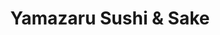 ---
layout: place
title: "Yamazaru Sushi & Sake"
permalink: /north-carolina/charlotte/yamazaru-sushi-sake.html
stateAbbr: NC
stateName: North Carolina
cityName: Charlotte
seo:
  name: "Yamazaru Sushi & Sake"
  type: Restaurant
  links: https://yamazarusouthend.com/
description: "Stylish restaurant offering a Japanese menu of noodles, ramen & sushi plus cocktails, sake & beer. Yamazaru Sushi & Sake serves delicious sushi in Charlotte, North Carolina. Try fresh Japanese dishes for a great dining experience. Available for takeout, delivery, lunch, and dinner."
place_id: ChIJL1q3ZXCfVogRT2gZETIrv-0
photos:
  - name: >-
      places/ChIJL1q3ZXCfVogRT2gZETIrv-0/photos/AeeoHcJojIAJtdgmaybrDSmm4MWR4ANUIxIZVzcABQ-qIKI3LJKsPT3hGETZ7A3Isc3wjYyP6PnO0f5762Vk2FaKgGfQAR4WRwDSZoMU9QNcJgrr3hOSYjd-Pa5shxIDLvdzS50qajUVaqUp8TtMDD4gVPswHl1ovpyHp9oG4xONJ0dfbBTTUhzXmBM1q5Eku0T_Fi7go2fdafSo4s4vXD3JuQzQG3IhTEMMKb1WBMsVQ3LO-rKT7-XWdJSlVLSccX9K4L9idDBJznBTi721_fCiWu9AHYb4d7WjjJGTttZZ8m-iND76-OhC1WEwPXC3_IcfbrWY79ObQ9d9XXR-eSqY7dcR-K2UL9e431rodx9_VovhG1vu707sMpQM13JiaS1aLS1FAvhIyo6zerWcjZV3X-7uB7oy06nQRyGsRfcnD0ehXG-a
    widthPx: 3024
    heightPx: 4032
    authorAttributions:
      - displayName: Annette Weiss
        uri: https://maps.google.com/maps/contrib/108255376925817594623
        photoUri: >-
          https://lh3.googleusercontent.com/a-/ALV-UjV1wVbhaii96PO8C8MJO16FVNXsDZNUyZR3GGCNBApsqeUC3T4=s100-p-k-no-mo
    flagContentUri: >-
      https://www.google.com/local/imagery/report/?cb_client=maps_api_places.places_api&image_key=!1e10!2sCIHM0ogKEICAgIC60fqj5gE&hl=en-US
    googleMapsUri: >-
      https://www.google.com/maps/place//data=!3m4!1e2!3m2!1sCIHM0ogKEICAgIC60fqj5gE!2e10!4m2!3m1!1s0x88569f7065b75a2f:0xedbf2b321119684f
  - name: >-
      places/ChIJL1q3ZXCfVogRT2gZETIrv-0/photos/AeeoHcIW2NIafIiKrYhtnDed9_-zWi-VmKEFo-lq0lDPgQAXcQ7ao7u83jm9Xybk9lHfa3XHxs98bv0JaBU2EujeYPh2UySyLKeTBCITR9thT-A7oGVZS2azzf8r1OIEoQqGvBP-9hUryhPftKoxb1Hmf8373zaSgqfk8_4dQ0q_IJ8BAdmx_1Q25euGMHkr9RpfpazqqzUu9kYFJcEKQSX-Q6f9uiJJsxAIsODDjPpzmbfLf0B5nNczYmBCoeHNtJtYy-r2zbkX40yPmVv_p-75yps3PNtArYBjPDtrne3t2VZTMw
    widthPx: 1920
    heightPx: 966
    authorAttributions:
      - displayName: Yamazaru Sushi & Sake
        uri: https://maps.google.com/maps/contrib/110317598137440743847
        photoUri: >-
          https://lh3.googleusercontent.com/a/ACg8ocJcr8UV3V_GWjr9cqM5gtvpnCEfiWvo7SvlAea4cCINLar3EA=s100-p-k-no-mo
    flagContentUri: >-
      https://www.google.com/local/imagery/report/?cb_client=maps_api_places.places_api&image_key=!1e10!2sAF1QipNM24OAEEbfP6vKugcZrXx7bJL7jkj9FOsQIan-&hl=en-US
    googleMapsUri: >-
      https://www.google.com/maps/place//data=!3m4!1e2!3m2!1sAF1QipNM24OAEEbfP6vKugcZrXx7bJL7jkj9FOsQIan-!2e10!4m2!3m1!1s0x88569f7065b75a2f:0xedbf2b321119684f
  - name: >-
      places/ChIJL1q3ZXCfVogRT2gZETIrv-0/photos/AeeoHcLy1q64_aoZrtAtjgkgESAJg0lh1QQ9D7-ilq1r4_eRIAFeavbQjWjLWaMLXxV4WHlSyUonTVNZEQOahoXPx_EmE0NgOUZvfbG0Cam_8ioWNijv3wDdzQlpAYcq9AcOSgKvTUS4tENW0RySJfjBRYpvLtIoifelOIVze77MNcPzJpV63sN4UC8yUfjdRTj_16PEjIeqaswuFnDNnn6WheNni0qR2QsQpQa63fPCn9KUdPfVc8GY8HmtkAxBmFFxrfXUyl3kj7inHalIm1N9F1_HPwdGCQg9JEpltklcsfqDA3oayN1nlQCI57thCq0BbBU2KfCh6YZ2r12pSzXaz9F9MUb-fKonuRctybNmF5-fxHCBom9QiG6CVHy51K8Ft3Dw5MxeJQbMeZ3dN2TLDN-Ekv_arRgxFLl_BtJdUDOuOQ
    widthPx: 3024
    heightPx: 4032
    authorAttributions:
      - displayName: West
        uri: https://maps.google.com/maps/contrib/116761728891963029243
        photoUri: >-
          https://lh3.googleusercontent.com/a/ACg8ocLbCOzlEbx9wrvRZCerVs-oeoEKoWK9szUQ_wp0niD8Vg8R8Q=s100-p-k-no-mo
    flagContentUri: >-
      https://www.google.com/local/imagery/report/?cb_client=maps_api_places.places_api&image_key=!1e10!2sCIHM0ogKEICAgMDI7MKodA&hl=en-US
    googleMapsUri: >-
      https://www.google.com/maps/place//data=!3m4!1e2!3m2!1sCIHM0ogKEICAgMDI7MKodA!2e10!4m2!3m1!1s0x88569f7065b75a2f:0xedbf2b321119684f
  - name: >-
      places/ChIJL1q3ZXCfVogRT2gZETIrv-0/photos/AeeoHcJiKRqVVyELa-XpG2kz6vq5bZDhCDuBus0TvXdg_7EWdIKHGaay2VjWf67YwQIywFwt092B76rcEz8N04bcZjnw7PqkpmjU0p81D985KmmrW2urihC4yi8ISZkmfnB5x3RGqdn9pTJS00AaV28kMeKdPS6VljuJh-7Qn95M-r1eN_baF3og8lCrIbUm3TMxoCu4eGIbxi3SL1ZGIp56p238-UWkjlbIDwckwF_tmfDJOrTnsG6oE-wzvWdyGbcD5Lk93IijaKvRJPqCRoz_0KzLJ3NIGPfa9FN55Ak6TeVHsITVgo7hBvXQ9JCAx7lox0P6mVrIEHGl6e_qviKN7bQe2qtC6iZrjhHvD7dVvfIp21TDIWGbTB7wBWXh7Ak2O9hM0PP0vGdqk1BYeuZNwvOsq3dbmCB00KG6L4zx9L4i8ty5
    widthPx: 4032
    heightPx: 3024
    authorAttributions:
      - displayName: M K
        uri: https://maps.google.com/maps/contrib/109510136726455407132
        photoUri: >-
          https://lh3.googleusercontent.com/a-/ALV-UjX5KazquwESc836v0kvNmohcV0HYT8DX1EIFO015XkYCukWrUc=s100-p-k-no-mo
    flagContentUri: >-
      https://www.google.com/local/imagery/report/?cb_client=maps_api_places.places_api&image_key=!1e10!2sCIHM0ogKEICAgMDQlKGw-AE&hl=en-US
    googleMapsUri: >-
      https://www.google.com/maps/place//data=!3m4!1e2!3m2!1sCIHM0ogKEICAgMDQlKGw-AE!2e10!4m2!3m1!1s0x88569f7065b75a2f:0xedbf2b321119684f
  - name: >-
      places/ChIJL1q3ZXCfVogRT2gZETIrv-0/photos/AeeoHcKxuzt3Gmwn50rK4WWsG5V3aDYiQ_Ar_YKz9KLM_eDzJOsUIVy8NmDkoi6BuRfjzKVlgJhcWtiNJfpts6RGNAoUBK_EXOWqeg8tRdZzIIdk-fghhS1I2ji5tT6c9yfG74WJILvgXTYgrlsTf8OBbZAi6-VnXGaYrFLKExmf9BiAYFb2HrIWdVzs7j6J0o67u-fZBSWxPnavCucvfjfN0hnBYViSqUbOLbNHEzSvWapldkYZb_QOI6K7s93dKALlTivqyem22DkDiiuLLZXSkYrcz8E4GqgjqQXf6OKbmkzF7Xc7mDAaZkdjkfdTU_qHpdfgRIPGAjAORR8YHnxdeYbug78dFbERIkzVK542_w9Ejx5lTXK8MtKE9M8q_5Khp0Thkcga0rc6Tz9YDVWabnqAjZ-zQC9JTCiuZjWDyP4G8rAq
    widthPx: 4030
    heightPx: 3022
    authorAttributions:
      - displayName: M K
        uri: https://maps.google.com/maps/contrib/109510136726455407132
        photoUri: >-
          https://lh3.googleusercontent.com/a-/ALV-UjX5KazquwESc836v0kvNmohcV0HYT8DX1EIFO015XkYCukWrUc=s100-p-k-no-mo
    flagContentUri: >-
      https://www.google.com/local/imagery/report/?cb_client=maps_api_places.places_api&image_key=!1e10!2sCIHM0ogKEICAgMDQlKGwxAE&hl=en-US
    googleMapsUri: >-
      https://www.google.com/maps/place//data=!3m4!1e2!3m2!1sCIHM0ogKEICAgMDQlKGwxAE!2e10!4m2!3m1!1s0x88569f7065b75a2f:0xedbf2b321119684f
  - name: >-
      places/ChIJL1q3ZXCfVogRT2gZETIrv-0/photos/AeeoHcI1K9j_LiQ3q34J52VGVGZQn35Bcy50ngwmiM3wyCxEbyFabjQBao0ckDF99v0PWUeEOL-r028xHYo9eq4HEVPZmH8CUcO8KW7nY6FBng33n37k6SNJaQMRYWkWUdILynE09ytlOa7lyDBDjpFc3xApzfbNY2DWu2PzunkZu6sh9c0aPjxgSzL8fGNaeZUCoW5WiQosg6obdSBD1lfFdwP84wGPTv6aTquwhNcyEZ3aLaQftbRrB0Zg6m_D-9PIBQX7yeCEelU9Yd236IPp9hlwGXeLznwwU0Xee0kggMmaodk-bqiFcSaBHM475JGJeFLKYBQw3XN7x0r8DDMlH9lNaUFKNObwbPEcgBhpzDT9KEl-nw-RuD5axv4GpXYlZuJLVmSDIEz42_31c13sxTFj58jQ5xiwe-DQf4J5lEQ848VfJNpVZZzELnT2mqPy
    widthPx: 1378
    heightPx: 1378
    authorAttributions:
      - displayName: David in Chicago
        uri: https://maps.google.com/maps/contrib/112404555805966424585
        photoUri: >-
          https://lh3.googleusercontent.com/a/ACg8ocKwgQeATQmHXV17xmdNg04UwzRze2Uce4ev5Bd5EahOm8roc2a8=s100-p-k-no-mo
    flagContentUri: >-
      https://www.google.com/local/imagery/report/?cb_client=maps_api_places.places_api&image_key=!1e10!2sCIABIhADyc5UQTrxHWezRhoADcVp&hl=en-US
    googleMapsUri: >-
      https://www.google.com/maps/place//data=!3m4!1e2!3m2!1sCIABIhADyc5UQTrxHWezRhoADcVp!2e10!4m2!3m1!1s0x88569f7065b75a2f:0xedbf2b321119684f
  - name: >-
      places/ChIJL1q3ZXCfVogRT2gZETIrv-0/photos/AeeoHcKYbZfpe_9RP5_trGZ7n1xz1tsIKnvBXeihedCY9dBIFk8gEVQ-1AiIwMuaXlbzlmpgFiIa7m-qNci1UxV_lTvBZA_uz0SvGjoulxkDZC0N7CW2uRwQVq9CXsVoFuSfTNZo3RNL2liO7YtEss6hWP1EYJ2dbJ4MLDxYULHBvAZC9DRY98sjiCgJYEoO-TNCzMN6ibGk5R78DmYkNmk8BhtlQZE6GO8nOGjqWPXf0jbHeXe_su441qbtBNZX2-aYhOaqnrKMD814nh6yCpHSZejb6nzLRf6nWMLBLzjXGLXD1Q0IFqL1mgTN1BnleCyCbaP0IkNVqOvF6wQpTQm5DlwnLdq5NnfDHfpjHgL7HQGchLtFG8yKrCxTjt9Kc70J8ShNteaJsX_AnPFnke70rzT-29PIkRzExI4IMshKiKrl30fu
    widthPx: 3600
    heightPx: 4800
    authorAttributions:
      - displayName: Yoshi N
        uri: https://maps.google.com/maps/contrib/111286111220874168558
        photoUri: >-
          https://lh3.googleusercontent.com/a-/ALV-UjXoqGIl6DAQFEF63eNQVbqBprlWS-RXuCWTQYjz32nGNvNxuIqs=s100-p-k-no-mo
    flagContentUri: >-
      https://www.google.com/local/imagery/report/?cb_client=maps_api_places.places_api&image_key=!1e10!2sCIHM0ogKEICAgIC9kNe42QE&hl=en-US
    googleMapsUri: >-
      https://www.google.com/maps/place//data=!3m4!1e2!3m2!1sCIHM0ogKEICAgIC9kNe42QE!2e10!4m2!3m1!1s0x88569f7065b75a2f:0xedbf2b321119684f
  - name: >-
      places/ChIJL1q3ZXCfVogRT2gZETIrv-0/photos/AeeoHcJRTBhFPe4_uBsqLG-5UGBt-pIPKcezTxqFjF0lEzADOWcQiCz8Nl4wNBYIw-fZAgKKRARudXwomBRVsWCUtg_WKqL_Ix_olhOUTyODZWFzqCMgrnv59B2I-x6E31yo7cGLEt94Gnp-Xaq1DBnO231t6hsLEOjOUP6yB5H34EK0EFbAtEPz4Nz1PGp3Mrls4hgyapkxVy8kJfvOtM5qLADFrCi1GpwAc5jZ69R3NcZkwF9Rm90cQsBmBsVPzscNoovBRejKawPhBxWef-SL4FlQxXTg6VsErQ6ehh7lSb9ZT4GzcLqZTQ1RcrSVgdeo3RCh25nF9Unrf6Hi6AtzugJfvoRZ5UTylrKal4dLCedDoxHcW0Hi57cYZDyrJLvlH1bABf4Z4fUaivJAU7DwlBx0-w-dalfbjfQi96kPoGrNSAQh
    widthPx: 4080
    heightPx: 3072
    authorAttributions:
      - displayName: Khaja Moosa Salahuddin Mohammed
        uri: https://maps.google.com/maps/contrib/105666414415184465638
        photoUri: >-
          https://lh3.googleusercontent.com/a-/ALV-UjVlrnkOKEKSRg-6kGSCoR6VJeB4lr16DjYRtoqSHOMjZy6feMf-Cg=s100-p-k-no-mo
    flagContentUri: >-
      https://www.google.com/local/imagery/report/?cb_client=maps_api_places.places_api&image_key=!1e10!2sCIHM0ogKEICAgIDj2tu-9AE&hl=en-US
    googleMapsUri: >-
      https://www.google.com/maps/place//data=!3m4!1e2!3m2!1sCIHM0ogKEICAgIDj2tu-9AE!2e10!4m2!3m1!1s0x88569f7065b75a2f:0xedbf2b321119684f
  - name: >-
      places/ChIJL1q3ZXCfVogRT2gZETIrv-0/photos/AeeoHcKL6aIThzl6Y5x8cKkssmePiMY84QMre1WOOV4inClldms0ig0V0q72kwaM3RaLYJ16rr-_AUTVX8fWrEaHGAkXggbzohMmzrA4SKWAPGbO6kRY2fZYCcFn8ioM2XqJlKUy5QQ9iv_nLtxpOaGfo2xchq6iteXeVlemx_61jFTgvCXWRs6VdEHrrbOJds3G8bh4bzTz9lV4k4kfEeV9PqGFWwReyScZrsd6f4BKfHjSkmfJsSIrUY9Gu24Wm36KcqDEZqYffVkf92i_iO2i4qQdwc4_WHUSUk0yIN4rODVw4CzS5v7vOheoRVY_UMlFFsA9YlIqY_euYugRSxR-BBWWfH8RHnbySVp1b7y351StgzovtDmc_qgavd6FXxDVlwYfCAs1kyU7gbesDh8DrwjskefkMjooEzgaY0fvlf4YuyGR
    widthPx: 3000
    heightPx: 4000
    authorAttributions:
      - displayName: Ester Lacasitos
        uri: https://maps.google.com/maps/contrib/116490075081463017848
        photoUri: >-
          https://lh3.googleusercontent.com/a-/ALV-UjXwVkslmqHx0anYpv78ov6jWfLk7YcyshF5kQavAteeHgcWUEoa=s100-p-k-no-mo
    flagContentUri: >-
      https://www.google.com/local/imagery/report/?cb_client=maps_api_places.places_api&image_key=!1e10!2sCIHM0ogKEICAgID7mqOY2AE&hl=en-US
    googleMapsUri: >-
      https://www.google.com/maps/place//data=!3m4!1e2!3m2!1sCIHM0ogKEICAgID7mqOY2AE!2e10!4m2!3m1!1s0x88569f7065b75a2f:0xedbf2b321119684f
  - name: >-
      places/ChIJL1q3ZXCfVogRT2gZETIrv-0/photos/AeeoHcLv0dzltwrOxCSuEjEAARfFhSD_48LFfGIvDDWPAyTXWd8ZQyWzrCeWCBvtOxULPQ-okdHYACrNQMqG4acV8LHSlfQypa6K5o206Buz7Tv-OZ3JH9vpubKfjxbZEY7wMfWE5rDZNZW1EtZ3xPFMEodBh0a0ahaOBTqn-YA9jVS_bMFlPVWJXWcBowUC1k5HrytQOzUc-mqEbhrrQ2lWUQZNr4uqer2Gk0pJYz9b_0ZKx4MRb_JyuT4TcT_zK27m_qiTvVY433eqVY176CTxwwJpGFXzvK5Uiy4sXj4I_4BKf4jObHxISY-BFsLBdlKiWNuBNYnJEqRpoKeYgj_XRwWT1lffULTJ8zik7wxLtB3NI3yfNr7ijBmd7lcuRXZXWqNPBoKEkodyMTym_p1ycpYVh-I2jmV_uTb8vI6N22viiwk
    widthPx: 3024
    heightPx: 4032
    authorAttributions:
      - displayName: L.M. S
        uri: https://maps.google.com/maps/contrib/109392021371545288203
        photoUri: >-
          https://lh3.googleusercontent.com/a-/ALV-UjVjuZtrLJDDBxRKq_oeZDkeUSMp59wVJThCAlepZWjpVTKNSlSi=s100-p-k-no-mo
    flagContentUri: >-
      https://www.google.com/local/imagery/report/?cb_client=maps_api_places.places_api&image_key=!1e10!2sCIHM0ogKEICAgICE0LbI_AE&hl=en-US
    googleMapsUri: >-
      https://www.google.com/maps/place//data=!3m4!1e2!3m2!1sCIHM0ogKEICAgICE0LbI_AE!2e10!4m2!3m1!1s0x88569f7065b75a2f:0xedbf2b321119684f
address: 2173 Hawkins St A, Charlotte, NC 28203, USA
street: 2173 Hawkins St A
city: Charlotte
state: NC
zip: '28203'
country: USA
neighborhood: Brookhill
latitude: '35.208543'
longitude: '-80.863247'
accessibility_options:
  wheelchairAccessibleParking: true
  wheelchairAccessibleEntrance: true
  wheelchairAccessibleRestroom: true
  wheelchairAccessibleSeating: true
business_status: OPERATIONAL
name: Yamazaru Sushi & Sake
google_maps_links:
  directionsUri: >-
    https://www.google.com/maps/dir//''/data=!4m7!4m6!1m1!4e2!1m2!1m1!1s0x88569f7065b75a2f:0xedbf2b321119684f!3e0
  placeUri: https://maps.google.com/?cid=17131459001575893071
  writeAReviewUri: >-
    https://www.google.com/maps/place//data=!4m3!3m2!1s0x88569f7065b75a2f:0xedbf2b321119684f!12e1
  reviewsUri: >-
    https://www.google.com/maps/place//data=!4m4!3m3!1s0x88569f7065b75a2f:0xedbf2b321119684f!9m1!1b1
  photosUri: >-
    https://www.google.com/maps/place//data=!4m3!3m2!1s0x88569f7065b75a2f:0xedbf2b321119684f!10e5
primary_type: Sushi Restaurant
opening_hours:
  regular: null
  current: null
secondary_opening_hours:
  regular:
    weekdayDescriptions: null
    type: null
  current:
    weekdayDescriptions: null
    type: null
phone: (980) 201-9134
price_level: PRICE_LEVEL_MODERATE
price_range: $20 &ndash; $30
rating: '4.4'
rating_count: 1102
website: https://yamazarusouthend.com/
reviews:
  - name: >-
      places/ChIJL1q3ZXCfVogRT2gZETIrv-0/reviews/ChZDSUhNMG9nS0VJQ0FnTUNRai1hLVlBEAE
    relativePublishTimeDescription: a month ago
    rating: 5
    text:
      text: >-
        This place is a must-visit for sushi lovers! Everything was fantastic.
        The miso soup was divine, and we tried the Kiss a Fire Roll, Black
        Diamond, and The Snazzy — all three were absolutely amazing. Highly
        recommend and would definitely order them again.


        The atmosphere was inviting and the space was clean and well-maintained.
        We stopped in on a Tuesday night for dinner without a reservation and
        were seated promptly. Despite it being a busy night, the staff was
        friendly, accommodating, and got our order in quickly. The food came out
        in exceptional timing, which was impressive.


        This was my first time here, and I will definitely be returning on my
        next trip to Charlotte. If you’re looking for great sushi with excellent
        service, this is the place to go!
      languageCode: en
    originalText:
      text: >-
        This place is a must-visit for sushi lovers! Everything was fantastic.
        The miso soup was divine, and we tried the Kiss a Fire Roll, Black
        Diamond, and The Snazzy — all three were absolutely amazing. Highly
        recommend and would definitely order them again.


        The atmosphere was inviting and the space was clean and well-maintained.
        We stopped in on a Tuesday night for dinner without a reservation and
        were seated promptly. Despite it being a busy night, the staff was
        friendly, accommodating, and got our order in quickly. The food came out
        in exceptional timing, which was impressive.


        This was my first time here, and I will definitely be returning on my
        next trip to Charlotte. If you’re looking for great sushi with excellent
        service, this is the place to go!
      languageCode: en
    authorAttribution:
      displayName: G W
      uri: https://www.google.com/maps/contrib/117939474619111151979/reviews
      photoUri: >-
        https://lh3.googleusercontent.com/a-/ALV-UjULzsVlQSbG53TlcfrBUVJlfLoczXiSktROcxFUS4__clTxcRnvRA=s128-c0x00000000-cc-rp-mo-ba4
    publishTime: '2025-03-08T01:35:14.638452Z'
    flagContentUri: >-
      https://www.google.com/local/review/rap/report?postId=ChZDSUhNMG9nS0VJQ0FnTUNRai1hLVlBEAE&d=17924085&t=1
    googleMapsUri: >-
      https://www.google.com/maps/reviews/data=!4m6!14m5!1m4!2m3!1sChZDSUhNMG9nS0VJQ0FnTUNRai1hLVlBEAE!2m1!1s0x88569f7065b75a2f:0xedbf2b321119684f
  - name: >-
      places/ChIJL1q3ZXCfVogRT2gZETIrv-0/reviews/ChdDSUhNMG9nS0VJQ0FnTURJOE5qbjV3RRAB
    relativePublishTimeDescription: a week ago
    rating: 5
    text:
      text: >-
        The best sushi in Charlotte!! Service is amazing and the food is always
        fresh and delicious. My husband and I go there every week and it is
        always a pleasant experience.
      languageCode: en
    originalText:
      text: >-
        The best sushi in Charlotte!! Service is amazing and the food is always
        fresh and delicious. My husband and I go there every week and it is
        always a pleasant experience.
      languageCode: en
    authorAttribution:
      displayName: Raissa Nivoloni
      uri: https://www.google.com/maps/contrib/102004751333853167159/reviews
      photoUri: >-
        https://lh3.googleusercontent.com/a/ACg8ocLAvid80TpTTbZcd88TARcgU4Z8qX7gLccYtSFopa5mwqGsGA=s128-c0x00000000-cc-rp-mo
    publishTime: '2025-04-06T12:22:21.826976Z'
    flagContentUri: >-
      https://www.google.com/local/review/rap/report?postId=ChdDSUhNMG9nS0VJQ0FnTURJOE5qbjV3RRAB&d=17924085&t=1
    googleMapsUri: >-
      https://www.google.com/maps/reviews/data=!4m6!14m5!1m4!2m3!1sChdDSUhNMG9nS0VJQ0FnTURJOE5qbjV3RRAB!2m1!1s0x88569f7065b75a2f:0xedbf2b321119684f
  - name: >-
      places/ChIJL1q3ZXCfVogRT2gZETIrv-0/reviews/ChdDSUhNMG9nS0VJQ0FnTURJN01LbzFBRRAB
    relativePublishTimeDescription: in the last week
    rating: 5
    text:
      text: >-
        My favorite goto place. They are usually always busy but have always got
        us in rather quickly. The customer service is phenomenal ! Very
        attentive. We get the same thing everytime… Westwood roll, California
        roll and gladiator roll and a side of steam dumplings. Never fails.
      languageCode: en
    originalText:
      text: >-
        My favorite goto place. They are usually always busy but have always got
        us in rather quickly. The customer service is phenomenal ! Very
        attentive. We get the same thing everytime… Westwood roll, California
        roll and gladiator roll and a side of steam dumplings. Never fails.
      languageCode: en
    authorAttribution:
      displayName: West
      uri: https://www.google.com/maps/contrib/116761728891963029243/reviews
      photoUri: >-
        https://lh3.googleusercontent.com/a/ACg8ocLbCOzlEbx9wrvRZCerVs-oeoEKoWK9szUQ_wp0niD8Vg8R8Q=s128-c0x00000000-cc-rp-mo-ba2
    publishTime: '2025-04-08T00:49:36.201120Z'
    flagContentUri: >-
      https://www.google.com/local/review/rap/report?postId=ChdDSUhNMG9nS0VJQ0FnTURJN01LbzFBRRAB&d=17924085&t=1
    googleMapsUri: >-
      https://www.google.com/maps/reviews/data=!4m6!14m5!1m4!2m3!1sChdDSUhNMG9nS0VJQ0FnTURJN01LbzFBRRAB!2m1!1s0x88569f7065b75a2f:0xedbf2b321119684f
  - name: >-
      places/ChIJL1q3ZXCfVogRT2gZETIrv-0/reviews/ChdDSUhNMG9nS0VJQ0FnTUNnLW9fZ2hnRRAB
    relativePublishTimeDescription: a month ago
    rating: 5
    text:
      text: >-
        It was my first visit with my friends. We had the lychee martini to
        start with, the cocktail was very spot on! Host was very attentive
        regardless how busy it was. Our server Eric was funny, he provided the
        most enjoyable experience! The owner Hata stopped by to talk to us, very
        personal and hospitality! I ordered the hamachi Jalapeño and Chirashi
        special. I’m a sushi lover, the sashimi was very fresh! I loved it!
        Definitely worth the visit!
      languageCode: en
    originalText:
      text: >-
        It was my first visit with my friends. We had the lychee martini to
        start with, the cocktail was very spot on! Host was very attentive
        regardless how busy it was. Our server Eric was funny, he provided the
        most enjoyable experience! The owner Hata stopped by to talk to us, very
        personal and hospitality! I ordered the hamachi Jalapeño and Chirashi
        special. I’m a sushi lover, the sashimi was very fresh! I loved it!
        Definitely worth the visit!
      languageCode: en
    authorAttribution:
      displayName: Siang Foo
      uri: https://www.google.com/maps/contrib/111090587729221188875/reviews
      photoUri: >-
        https://lh3.googleusercontent.com/a-/ALV-UjXGKqWs29LaDrt_L2NYzZUFcnaRe1paTpp8BW5MzR8Mf5gD4T6KyA=s128-c0x00000000-cc-rp-mo
    publishTime: '2025-02-16T13:29:20.893269Z'
    flagContentUri: >-
      https://www.google.com/local/review/rap/report?postId=ChdDSUhNMG9nS0VJQ0FnTUNnLW9fZ2hnRRAB&d=17924085&t=1
    googleMapsUri: >-
      https://www.google.com/maps/reviews/data=!4m6!14m5!1m4!2m3!1sChdDSUhNMG9nS0VJQ0FnTUNnLW9fZ2hnRRAB!2m1!1s0x88569f7065b75a2f:0xedbf2b321119684f
  - name: >-
      places/ChIJL1q3ZXCfVogRT2gZETIrv-0/reviews/ChdDSUhNMG9nS0VJQ0FnSUQzcHRtNnN3RRAB
    relativePublishTimeDescription: 5 months ago
    rating: 3
    text:
      text: >-
        Kiss of Fire: 4/5 - Kiss of fire was good. Packed with flavors of tuna,
        salmon, spicy mayo, crunch, etc. Some pieces had perfect amount of tuna
        filling while others had very little filling.


        Crazy Horse: 2/5 - It was messy to eat the Crazy Horse sushi as the
        fillings weren’t rolled tightly. The avocado and cucumber pieces were
        falling out. Taste was bland.


        We ordered from UberEats. No soy sauce was provided.
      languageCode: en
    originalText:
      text: >-
        Kiss of Fire: 4/5 - Kiss of fire was good. Packed with flavors of tuna,
        salmon, spicy mayo, crunch, etc. Some pieces had perfect amount of tuna
        filling while others had very little filling.


        Crazy Horse: 2/5 - It was messy to eat the Crazy Horse sushi as the
        fillings weren’t rolled tightly. The avocado and cucumber pieces were
        falling out. Taste was bland.


        We ordered from UberEats. No soy sauce was provided.
      languageCode: en
    authorAttribution:
      displayName: Subaita Chowdhury
      uri: https://www.google.com/maps/contrib/114952066364771790605/reviews
      photoUri: >-
        https://lh3.googleusercontent.com/a-/ALV-UjUjA1QzJ7EgfWYZYunY7BNjpDYtTP3O0DJGxjaVxbA431pzVMs8=s128-c0x00000000-cc-rp-mo
    publishTime: '2024-11-14T17:29:49.034682Z'
    flagContentUri: >-
      https://www.google.com/local/review/rap/report?postId=ChdDSUhNMG9nS0VJQ0FnSUQzcHRtNnN3RRAB&d=17924085&t=1
    googleMapsUri: >-
      https://www.google.com/maps/reviews/data=!4m6!14m5!1m4!2m3!1sChdDSUhNMG9nS0VJQ0FnSUQzcHRtNnN3RRAB!2m1!1s0x88569f7065b75a2f:0xedbf2b321119684f
parking_options:
  freeParkingLot: true
  paidParkingLot: true
  freeStreetParking: true
  valetParking: false
payment_options:
  acceptsCreditCards: true
  acceptsDebitCards: true
  acceptsCashOnly: false
  acceptsNfc: true
allow_dogs: null
curbside_pickup: null
delivery: true
dine_in: true
good_for_children: false
good_for_groups: true
good_for_sports: false
live_music: false
menu_for_children: false
outdoor_seating: true
reservable: true
restroom: true
serves_beer: true
serves_breakfast: false
serves_brunch: false
serves_cocktails: true
serves_coffee: null
serves_dinner: true
serves_dessert: true
serves_lunch: true
serves_vegetarian_food: true
serves_wine: true
takeout: true
summary: >-
  Stylish restaurant offering a Japanese menu of noodles, ramen & sushi plus
  cocktails, sake & beer.

---